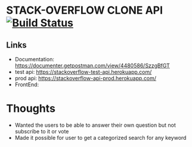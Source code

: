 # STACK-OVERFLOW CLONE API [![Build Status](https://travis-ci.org/jojitoon/stackoverflow-api.svg?branch=master)](https://travis-ci.org/jojitoon/stackoverflow-api)

## Links

- Documentation: https://documenter.getpostman.com/view/4480586/SzzgBfGT
- test api: https://stackoverflow-test-api.herokuapp.com/
- prod api: https://stackoverflow-api-prod.herokuapp.com/
- FrontEnd:

# Thoughts

- Wanted the users to be able to answer their own question but not subscribe to it or vote
- Made it possible for user to get a categorized search for any keyword
